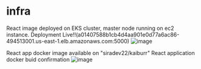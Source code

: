 # infra
React image deployed on EKS cluster, master node running on ec2 instance. Deployment Live!!(a01407588b1cb4d4aa901e0d77a6ac86-494513001.us-east-1.elb.amazonaws.com:5000)
![image](https://user-images.githubusercontent.com/57999861/235327286-ca21ac30-c090-4618-87a2-769c92bcadf7.png)

React app docker image available on "siradev22/kaiburr"
React application docker buid confirmation
![image](https://user-images.githubusercontent.com/57999861/235327030-2cbef664-8223-4a17-b53d-cb1591b5edcd.png)
